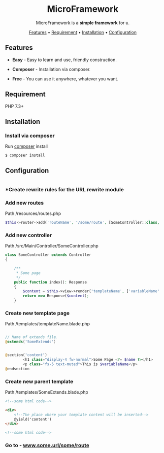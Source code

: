 <div align="center">

# MicroFramework

MicroFramework is a **simple framework** for u.

[Features](#features) •
[Requirement](#requirement) •
[Installation](#installation) •
[Configuration](#configuration)

</div>




## Features

* **Easy** - Easy to learn and use, friendly construction.

* **Composer** - Installation via composer.

* **Free** - You can use it anywhere, whatever you want.

## Requirement

PHP 7.3+

## Installation

### Install via composer

Run [composer](https://getcomposer.org/) install
```
$ composer install
```

## Configuration
#
### *Create rewrite rules for the URL rewrite module

### Add new routes
Path /resources/routes.php
```php
$this->router->add('routeName', '/some/route', [SomeController::class, "someMethod"]);
```

### Add new controller
Path /src/Main/Controller/SomeController.php
```php
class SomeController extends Controller
{

    /**
     * Some page
     */
    public function index(): Response
    {
        $content = $this->view->render('templateName', ['variableName' => 'value']);
        return new Response($content);
    }
```

### Create new template page
Path /templates/templateName.blade.php
```php

// Name of extends file.
@extends('SomeExtends')


@section('content')
        <h1 class="display-4 fw-normal">Some Page <?= $name ?></h1>
        <p class="fs-5 text-muted">This is $variableName</p>
@endsection
```


### Create new parent template
Path /templates/SomeExtends.blade.php
```html
<!--some html code-->

<div>
    <!--The place where your template content will be inserted-->
    @yield('content')
</div>

<!--some html code-->
```

### Go to - www.some.url/some/route
